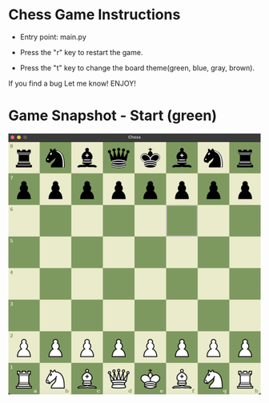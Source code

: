 # Chess Game Instructions

- Entry point: main.py

- Press the "r" key to restart the game.

- Press the "t" key to change the board theme(green, blue, gray, brown).

If you find a bug Let me know! ENJOY!

# Game Snapshot - Start (green)
![snapshot1](snapshots/snapshot1.png)
